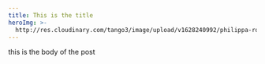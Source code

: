 ```yaml
---
title: This is the title
heroImg: >-
  http://res.cloudinary.com/tango3/image/upload/v1628240992/philippa-rose-tite-Yhr2hkV5Up0-unsplash_d1tzwe.jpg
---
```

this is the body of the post
